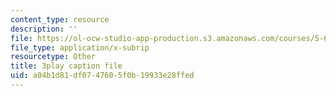 ```yaml
---
content_type: resource
description: ''
file: https://ol-ocw-studio-app-production.s3.amazonaws.com/courses/5-60-thermodynamics-kinetics-spring-2008/a04b1d81df0747605f0b19933e28ffed_gLo958Kdeoo.srt
file_type: application/x-subrip
resourcetype: Other
title: 3play caption file
uid: a04b1d81-df07-4760-5f0b-19933e28ffed
---
```

